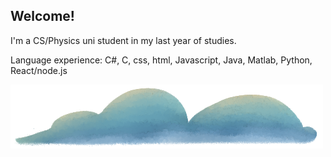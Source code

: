 ## Welcome!
I'm a CS/Physics uni student in my last year of studies.

Language experience:
  C#,
  C,
  css,
  html,
  Javascript,
  Java,
  Matlab,
  Python,
  React/node.js
  
<picture>
  <img alt="Clouds.png" src="clouds.png">
</picture>

<!--
**jachue/jachue** is a ✨ _special_ ✨ repository because its `README.md` (this file) appears on your GitHub profile.

Here are some ideas to get you started:

- 🔭 I’m currently working on ...
- 🌱 I’m currently learning ...
- 👯 I’m looking to collaborate on ...
- 🤔 I’m looking for help with ...
- 💬 Ask me about ...
- 📫 How to reach me: ...
- 😄 Pronouns: ...
- ⚡ Fun fact: ...
-->
